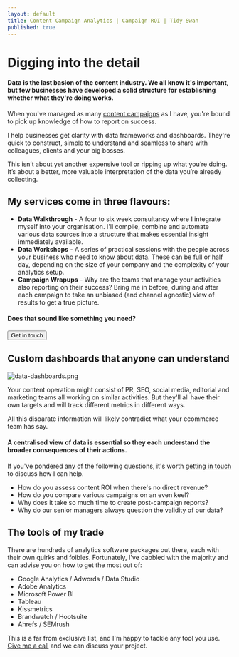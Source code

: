 ```yaml
---
layout: default
title: Content Campaign Analytics | Campaign ROI | Tidy Swan
published: true
---
```


# Digging into the detail

#### Data is the last basion of the content industry. We all know it's important, but few businesses have developed a solid structure for establishing whether what they're doing works.

When you've managed as many [content campaigns](/creative-content-marketing) as I have, you're bound to pick up knowledge of how to report on success.

I help businesses get clarity with data frameworks and dashboards. They're quick to construct, simple to understand and seamless to share with colleagues, clients and your big bosses.

This isn’t about yet another expensive tool or ripping up what you’re doing. It’s about a better, more valuable interpretation of the data you’re already collecting.

## My services come in three flavours:

- **Data Walkthrough** - A four to six week consultancy where I integrate myself into your organisation. I'll compile, combine and automate various data sources into a structure that makes essential insight immediately available.
- **Data Workshops** - A series of practical sessions with the people across your business who need to know about data. These can be full or half day, depending on the size of your company and the complexity of your analytics setup.
- **Campaign Wrapups** - Why are the teams that manage your activities also reporting on their success? Bring me in before, during and after each campaign to take an unbiased (and channel agnostic) view of results to get a true picture.

#### Does that sound like something you need?

<a href="/contact"><button class="button">Get in touch</button></a>

## Custom dashboards that anyone can understand

![data-dashboards.png]({{site.baseurl}}/assets/img/data-dashboards.png)

Your content operation might consist of PR, SEO, social media, editorial and marketing teams all working on similar activities. But they'll all have their own targets and will track different metrics in different ways.

All this disparate information will likely contradict what your ecommerce team has say.

#### A centralised view of data is essential so they each understand the broader consequences of their actions. 

If you've pondered any of the following questions, it's worth [getting in touch](/contact) to discuss how I can help.

- How do you assess content ROI when there's no direct revenue?
- How do you compare various campaigns on an even keel?
- Why does it take so much time to create post-campaign reports?
- Why do our senior managers always question the validity of our data?

## The tools of my trade

There are hundreds of analytics software packages out there, each with their own quirks and foibles. Fortunately, I've dabbled with the majority and can advise you on how to get the most out of:

- Google Analytics / Adwords / Data Studio
- Adobe Analytics
- Microsoft Power BI
- Tableau
- Kissmetrics
- Brandwatch / Hootsuite
- Ahrefs / SEMrush

This is a far from exclusive list, and I'm happy to tackle any tool you use. [Give me a call](/contact) and we can discuss your project.
